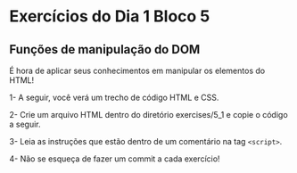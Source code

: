 # Exercícios do Dia 1 Bloco 5

## Funções de manipulação do DOM

É hora de aplicar seus conhecimentos em manipular os elementos do HTML!

1- A seguir, você verá um trecho de código HTML e CSS.

2- Crie um arquivo HTML dentro do diretório exercises/5_1 e copie o código a seguir.

3- Leia as instruções que estão dentro de um comentário na tag `<script>`.

4- Não se esqueça de fazer um commit a cada exercício!
